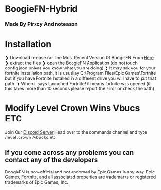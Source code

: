 # BoogieFN-Hybrid
### Made By Pirxcy And noteason

# Installation
❯ Download release.rar The Most Recent Version Of BoogieFN From [Here](https://github.com/BoogieFN/BoogieFN-Hybrid/releases)
❯ extract the files
❯ open the BoogieFN Application (do not touch config.json unless you know what you are doing)
❯ It may ask you for your fortnite installation path, it is ususllay C:\Program Files\Epic Games\Fortnite but if you have Fortnite Installed in a different drive you will have to put that path.
❯ When it says Launched Fortnite! it means fortnite was opened (if this takes more than 10 seconds please report the error or check the path)

# Modify Level Crown Wins Vbucs ETC
Join Our [Discord Server](https://discord.gg/HfNfDQnPb6)
Head over to the commands channel and type /level /crown /vbucks etc

## If you come across any problems you can contact any of the developers

BoogieFN is non-official and not endorsed by Epic Games in any way.
Epic Games, Fortnite, and all associated properties are trademarks or registered trademarks of Epic Games, Inc.
